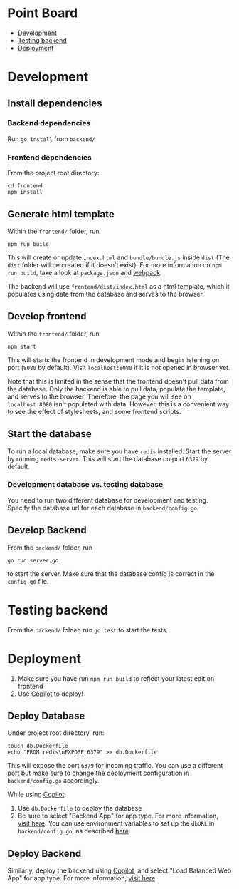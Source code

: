 # Point Board
- [Development](#Development)
- [Testing backend](#Testing-backend)
- [Deployment](#Deployment)

# Development

## Install dependencies
### Backend dependencies
Run `go install` from `backend/`
### Frontend dependencies
From the project root directory:
```
cd frontend
npm install
```

## Generate html template
Within the `frontend/` folder, run
```shell script
npm run build
```
This will create or update `index.html` and `bundle/bundle.js` inside `dist` (The `dist` folder will be created if it doesn't exist). For more information on `npm run build`, take a look at `package.json` and [webpack](https://webpack.js.org/).

The backend will use `frontend/dist/index.html` as a html template, which it populates using data from the database and serves to the browser.

## Develop frontend
Within the `frontend/` folder, run
```shell script
npm start
```
This will starts the frontend in development mode and begin listening on port (`8080` by default). Visit `localhost:8080` if it is not opened in browser yet. 

Note that this is limited in the sense that the frontend doesn't pull data from the database. Only the backend is able to pull data, populate the template, and serves to the browser. Therefore, the page you will see on `localhost:8080` isn't populated with data. However, this is a convenient way to see the effect of  stylesheets, and some frontend scripts.

## Start the database
To run a local database, make sure you have `redis` installed. Start the server by running ```redis-server```. This will start the database on port `6379` by default.

### Development database vs. testing database 
You need to run two different database for development and testing. Specify the database url for each database in  `backend/config.go`.

## Develop Backend
From the `backend/` folder, run
```shell script
go run server.go
```
to start the server. Make sure that the database config is correct in the `config.go` file.

# Testing backend
From the `backend/` folder, run `go test` to start the tests.

# Deployment
1. Make sure you have run `npm run build` to reflect your latest edit on frontend
2. Use [Copilot](https://github.com/aws/amazon-ecs-cli-v2) to deploy!
## Deploy Database
Under project root directory, run:
```shell script
touch db.Dockerfile
echo "FROM redis\nEXPOSE 6379" >> db.Dockerfile
```
This will expose the port `6379` for incoming traffic. You can use a different port but make sure to change the deployment configuration in  `backend/config.go` accordingly. 

While using [Copilot](https://github.com/aws/amazon-ecs-cli-v2):
1. Use `db.Dockerfile` to deploy the database
2. Be sure to select "Backend App" for app type. For more information, [visit here](https://github.com/aws/amazon-ecs-cli-v2/wiki/App-Types). You can use environment variables to set up the `dbURL` in `backend/config.go`, as described [here](https://github.com/aws/amazon-ecs-cli-v2/wiki/Developing-With-Service-Discovery).
## Deploy Backend
Similarly, deploy the backend using [Copilot](https://github.com/aws/amazon-ecs-cli-v2), and select "Load Balanced Web App" for app type. For more information, [visit here](https://github.com/aws/amazon-ecs-cli-v2/wiki/App-Types).
